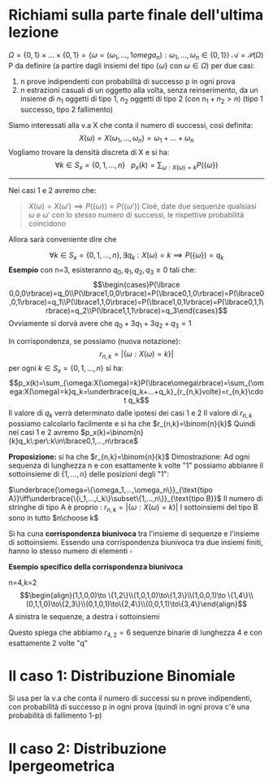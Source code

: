 # Richiami sulla parte finale dell'ultima lezione

$\Omega=\lbrace 0,1\rbrace\times...\times \lbrace 0,1\rbrace=\lbrace\omega=(\omega_1,...,1omega_n):\omega_1,...,\omega_n\in \lbrace 0,1\rbrace\rbrace$
$\mathcal A=\mathcal P(\Omega)$
P da definire (a partire dagli insiemi del tipo $\lbrace\omega\rbrace$ con $\omega\in\Omega$) per due casi:

1. n prove indipendenti con probabilità di successo p in ogni prova
2. n estrazioni casuali di un oggetto alla volta, senza reinserimento, da un insieme di $n_1$ oggetti di tipo 1, $n_2$ oggetti di tipo 2 (con $n_1+n_2\gt n$) (tipo 1 successo, tipo 2 fallimento)

Siamo interessati alla v.a X che conta il numero di successi, così definita:
$$X(\omega)=X(\omega_1,...,\omega_n)=\omega_1+...+\omega_n$$
Vogliamo trovare la densità discreta di X e si ha:
$$\forall k\in S_x=\lbrace 0,1,...,n\rbrace\:\:\:p_x(k)=\sum_{\omega:X(\omega)=k}P(\lbrace\omega\rbrace)$$

---

Nei casi 1 e 2 avremo che:
>$X(\omega)=X(\omega')\implies P(\lbrace\omega\rbrace)=P(\lbrace\omega'\rbrace)$
>Cioè, date due sequenze qualsiasi $\omega\:e\:\omega'$ con lo stesso numero di successi, le rispettive probabilità coincidono

Allora sarà conveniente dire che

$$\forall k\in S_x=\lbrace 0,1,...,n\rbrace,\exists q_k:X(\omega)=k\implies P(\lbrace\omega\rbrace)=q_k$$
**Esempio**
con n=3, esisteranno $q_0,q_1,q_2,q_3\geq0$ tali che:
$$\begin{cases}P(\lbrace 0,0,0\rbrace)=q_0\\P(\lbrace1,0,0\rbrace)=P(\lbrace0,1,0\rbrace)=P(\lbrace0,0,1\rbrace)=q_1\\P(\lbrace1,1,0\rbrace)=P(\lbrace1,0,1\rbrace)=P(\lbrace0,1,1\rbrace)=q_2\\P(\lbrace1,1,1\rbrace)=q_3\end{cases}$$
Ovviamente si dorvà avere che $q_0+3q_1+3q_2+q_3=1$

In corrispondenza, se possiamo (nuova notazione):
$$r_{n,k}=|\lbrace\omega:X(\omega)=k\rbrace|$$
per ogni $k\in S_x=\lbrace0,1,...,n\rbrace$ si ha:
$$p_x(k)=\sum_{\omega:X(\omega)=k}P(\lbrace\omega\rbrace)=\sum_{\omega:X(\omega)=k}q_k=\underbrace{q_k+...+q_k}_{r_{n,k}volte}=r_{n,k}\cdot q_k$$
Il valore di $q_k$ verrà determinato dalle ipotesi dei casi 1 e 2
Il valore di $r_{n,k}$ possiamo calcolarlo facilmente e si ha che $r_{n,k}=\binom{n}{k}$
Quindi nei casi 1 e 2 avremo $p_x(k)=\binom{n}{k}q_k\:per\:k\in\lbrace0,1,...,n\rbrace$

**Proposizione:** si ha che $r_{n,k}=\binom{n}{k}$
Dimostrazione:
Ad ogni sequenza di lunghezza n e con esattamente k volte "1" possiamo abbianre il sottoinsieme di $\{1,...,n\}$ delle posizioni degli "1":

$\underbrace{\omega=\{\omega_1,...,\omega_n\}}_{\text{tipo A}}\iff\underbrace{\{i_1,...,i_k\}\subset\{1,...,n\}}_{\text{tipo B}}$
Il numero di stringhe di tipo A è proprio : $r_{n,k}=|\lbrace\omega:X(\omega)=k\rbrace|$
I sottoinsiemi del tipo B sono in tutto $n\choose k$

Si ha cuna **corrispondenza biunivoca** tra l'insieme di sequenze e l'insieme di sottoinsiemi. Essendo una corrispondenza biunivoca tra due insiemi finiti, hanno lo stesso numero di elementi $\square$ 

**Esempio specifico della corrispondenza biunivoca**

n=4,k=2
$$\begin{align}(1,1,0,0)\to \{1,2\}\\(1,0,1,0)\to\{1,3\}\\(1,0,0,1)\to \{1,4\}\\(0,1,1,0)\to\{2,3\}\\(0,1,0,1)\to\{2,4\}\\(0,0,1,1)\to\{3,4\}\end{align}$$
A sinistra le sequenze, a destra i sottoinsiemi

Questo spiega che abbiamo $r_{4,2}=6$ sequenze binarie di lunghezza 4 e con esattamente 2 volte "q"

# Il caso 1: Distribuzione Binomiale

Si usa per la v.a che conta il numero di successi su n prove indipendenti, con probabilità di successo p in ogni prova (quindi in ogni prova c'è una probabilità di fallimento 1-p)











# Il caso 2: Distribuzione Ipergeometrica
